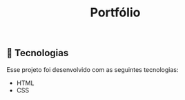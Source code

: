 <h1 align="center"> Portfólio </h1>


<br>

## 🚀 Tecnologias

Esse projeto foi desenvolvido com as seguintes tecnologias:

- HTML
- CSS


